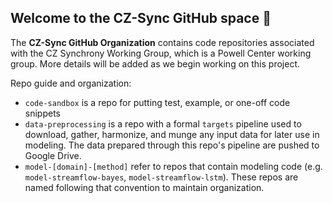 ## Welcome to the CZ-Sync GitHub space 👋

The **CZ-Sync GitHub Organization** contains code repositories associated with the CZ Synchrony Working Group, which is a Powell Center working group. More details will be added as we begin working on this project.

Repo guide and organization:
- `code-sandbox` is a repo for putting test, example, or one-off code snippets
- `data-preprocessing` is a repo with a formal `targets` pipeline used to download, gather, harmonize, and munge any input data for later use in modeling. The data prepared through this repo's pipeline are pushed to Google Drive.
- `model-[domain]-[method]` refer to repos that contain modeling code (e.g. `model-streamflow-bayes`, `model-streamflow-lstm`). These repos are named following that convention to maintain organization.

<!--

**Here are some ideas to get you started:**

🙋‍♀️ A short introduction - what is your organization all about?
🌈 Contribution guidelines - how can the community get involved?
👩‍💻 Useful resources - where can the community find your docs? Is there anything else the community should know?
🍿 Fun facts - what does your team eat for breakfast?
🧙 Remember, you can do mighty things with the power of [Markdown](https://docs.github.com/github/writing-on-github/getting-started-with-writing-and-formatting-on-github/basic-writing-and-formatting-syntax)
-->
